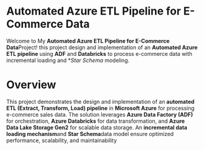 # Automated Azure ETL Pipeline for E-Commerce Data

  Welcome to My **Automated Azure ETL Pipeline for E-Commerce Data**Project! this project design and implementation of an **Automated Azure ETL pipeline** using **ADF** and **Databricks** to process e-commerce data with incremental loading and **Star Schema* modeling.

# Overview
   This project demonstrates the design and implementation of an **automated ETL (Extract, Transform, Load) pipeline** in **Microsoft Azure** for processing e-commerce sales data. The solution leverages **Azure Data Factory (ADF)** for orchestration, **Azure Databricks** for data transformation, and **Azure Data Lake Storage Gen2** for scalable data storage. An **incremental data loading mechanism**and **Star Schema**data model ensure optimized performance, scalability, and maintainability


